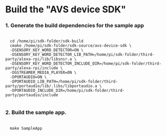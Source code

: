 # Build the "AVS device SDK"

<H3> 1. Generate the build dependencies for the sample app </H3>

<PRE>
 <CODE>
  cd /home/pi/sdk-folder/sdk-build
  cmake /home/pi/sdk-folder/sdk-source/avs-device-sdk \
  -DSENSORY_KEY_WORD_DETECTOR=ON \
  -DSENSORY_KEY_WORD_DETECTOR_LIB_PATH=/home/pi/sdk-folder/third-party/alexa-rpi/lib/libsnsr.a \
  -DSENSORY_KEY_WORD_DETECTOR_INCLUDE_DIR=/home/pi/sdk-folder/third-party/alexa-rpi/include \
  -DGSTREAMER_MEDIA_PLAYER=ON \
  -DPORTAUDIO=ON \
  -DPORTAUDIO_LIB_PATH=/home/pi/sdk-folder/third-party/portaudio/lib/.libs/libportaudio.a \
  -DPORTAUDIO_INCLUDE_DIR=/home/pi/sdk-folder/third-party/portaudio/include
 </CODE>
</PRE>

<H3> 2. Build the sample app. </H3>

<PRE>
 <CODE>
  make SampleApp 
 </CODE>
</PRE>
